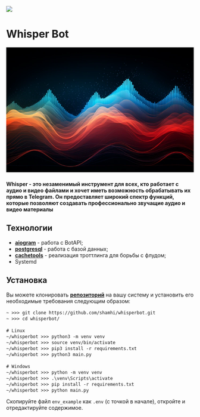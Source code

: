 [<img src="https://img.shields.io/badge/Telegram-%40WhisperBot-blue">](https://t.me/shuser_whisper_bot)

# Whisper Bot

![speech_vibration](repo_images/speech_vibration.png)

#### Whisper - это незаменимый инструмент для всех, кто работает с аудио и видео файлами и хочет иметь возможность обрабатывать их прямо в Telegram. Он предоставляет широкий спектр функций, которые позволяют создавать профессионально звучащие аудио и видео материалы

## Технологии
* [**aiogram**](https://github.com/aiogram/aiogram) - работа с BotAPI;
* [**postgresql**](https://github.com/postgres/postgres) - работа с базой данных;
* [**cachetools**](https://cachetools.readthedocs.io/en/stable) - реализация троттлинга для борьбы с флудом;
* Systemd

## Установка
Вы можете клонировать [**репозиторий**](https://github.com/shamhi/whisper) на вашу систему и установить его необходимые требования следующим образом:
```
~ >>> git clone https://github.com/shamhi/whisperbot.git
~ >>> cd whisperbot/

# Linux
~/whisperbot >>> python3 -m venv venv
~/whisperbot >>> source venv/bin/activate
~/whisperbot >>> pip3 install -r requirements.txt
~/whisperbot >>> python3 main.py

# Windows
~/whisperbot >>> python -m venv venv
~/whisperbot >>> .\venv\Scripts\activate
~/whisperbot >>> pip install -r requirements.txt
~/whisperbot >>> python main.py
```
Скопируйте файл `env_example` как `.env` (с точкой в начале), откройте и отредактируйте содержимое.
